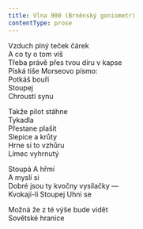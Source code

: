 ```yaml
---
title: Vlna 900 (Brněnský goniometr)
contentType: prose
---
```


<section>

Vzduch plný teček čárek  
A co ty o tom víš  
Třeba právě přes tvou díru v kapse  
Píská tiše Morseovo písmo:  
Potkáš bouři  
Stoupej  
Chroustí synu

Takže pilot stáhne  
Tykadla  
Přestane plašit  
Slepice a krůty  
Hrne si to vzhůru  
Límec vyhrnutý

Stoupá A hřmí  
A myslí si  
Dobré jsou ty kvočny vysílačky —  
Kvokají-li Stoupej Uhni se

Možná že z té výše bude vidět  
Sovětské hranice

</section>
